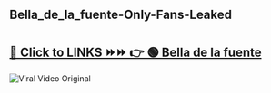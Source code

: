 
 ## Bella_de_la_fuente-Only-Fans-Leaked

# <h2><a href="https://clipsfans.com/Bella_de_la_fuente&ref=git">🔗 Click to LINKS ⏩⏩ 👉 🟢 Bella de la fuente </a></h2>

<a href="https://clipsfans.com/Bella_de_la_fuente&ref=git" rel="nofollow" data-target="animated-image.originalLink"><img src="https://i.ibb.co.com/xMMVF88/686577567.gif" alt="Viral Video Original" style="max-width: 100%; display: inline-block;" data-target="animated-image.originalImage"></a>
